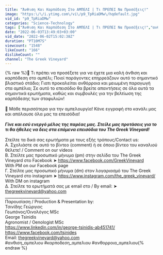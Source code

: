 ```yaml
---
title: "Άνθιση Και Καρπόδεση Στο ΑΜΠΕΛΙ | Τι ΠΡΕΠΕΙ Να Προσέξεις!"
image: "https:\/\/i.ytimg.com\/vi\/p9_TpRiaDMw\/hqdefault.jpg"
vid_id: "p9_TpRiaDMw"
categories: "Science-Technology"
tags: ["Άνθιση Και Καρπόδεση Στο ΑΜΠΕΛΙ | Τι ΠΡΕΠΕΙ Να Προσέξεις!","ανθιση στο αμπελι","καρποδεση στο αμπελι"]
date: "2022-06-03T13:49:03+03:00"
vid_date: "2022-06-02T15:02:38Z"
duration: "PT10M7S"
viewcount: "1548"
likeCount: "166"
dislikeCount: ""
channel: "The Greek Vineyard"
---
```

{% raw %}🍇 Τι πρέπει να προσέξετε για να έχετε μια καλή άνθιση και καρπόδεση στο αμπέλι; Ποιοί παράγοντες επηρρεάζουν αυτό το σημαντικό βλαστικό στάδιο; Γιατι προκαλείται ανθόρροια και μειωμένη παραγωγή στα αμπέλια; Σε αυτό το επεισόδιο θα βρείτε απαντήσεις σε όλα αυτά τα σημαντικά ερωτήματα, καθώς και συμβουλές για την βελτίωση της καρπόδεσης των σταφυλιών!<br /><br />🍇 Μάθε περισσότερα για την αμπελουργία! Κάνε εγγραφή στο κανάλι μας και απόλαυσε όλα μας τα επεισόδια! <br />_______________________<br />Γίνε και εσύ ενεργό μέλος της παρέας μας. Στείλε μας προτάσεις για το τι θα ήθελες να δεις στα επόμενα επεισόδια του The Greek Vineyard! <br />_______________________<br />Στείλτε τα δικά σας ερωτήματα με τους εξής τρόπους/Contact us:<br />Α. Σχολιάστε σε αυτό το βίντεο (comment) ή σε όποιο βίντεο του καναλιού θέλετε! / Comment on our videos<br />Β. Στείλτε μας προσωπικό μήνυμα (pm) στην σελίδα του The Greek Vineyard στο Facebook ➤ <a rel="nofollow" target="blank" href="https://www.facebook.com/GreekVineyard">https://www.facebook.com/GreekVineyard</a><br />With PM on our Facebook page<br />Γ. Στείλτε μας προσωπικό μήνυμα (dm) στον λογαριασμό του The Greek Vineyard στο instagram  ➤ <a rel="nofollow" target="blank" href="https://www.instagram.com/the_greek_vineyard/">https://www.instagram.com/the_greek_vineyard/</a><br />With DM on instagram<br />Δ. Στείλτε τα ερωτήματά σας με email στο / By email: ➤ thegreekvineyard@yahoo.com<br />_______________________<br />Παρουσίαση / Production &amp; Presentation by:<br />Τσινίδης Γεώργιος<br />Γεωπόνος/Οινολόγος MSc <br />George Tsinidis<br />Agronomist / Oenologist MSc<br /><a rel="nofollow" target="blank" href="https://www.linkedin.com/in/george-tsinidis-ab451741/">https://www.linkedin.com/in/george-tsinidis-ab451741/</a><br /><a rel="nofollow" target="blank" href="https://www.facebook.com/tsinides">https://www.facebook.com/tsinides</a><br />Email: thegreekvineyard@yahoo.com<br />#ανθιση_αμπελιου #καρποδεση_αμπελιου #ανθορροια_αμπελιου{% endraw %}
